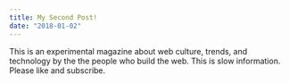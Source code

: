 ```yaml
---
title: My Second Post!
date: "2018-01-02"
---
```


<p class="bordered">
  This is an experimental magazine about web culture, trends, and technology by the the people who build the web. This is slow information. Please like and subscribe.
</p>

<SubscribeForm>